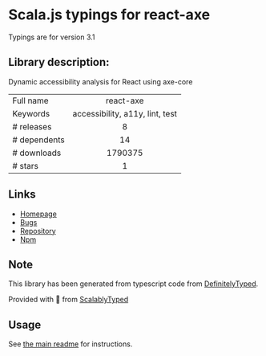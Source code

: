 
# Scala.js typings for react-axe

Typings are for version 3.1

## Library description:
Dynamic accessibility analysis for React using axe-core

|                    |                 |
| ------------------ | :-------------: |
| Full name          | react-axe |
| Keywords           | accessibility, a11y, lint, test |
| # releases         | 8 |
| # dependents       | 14 |
| # downloads        | 1790375 |
| # stars            | 1 |

## Links
- [Homepage](https://github.com/dequelabs/react-axe#readme)
- [Bugs](https://github.com/dequelabs/react-axe/issues)
- [Repository](https://github.com/dequelabs/react-axe)
- [Npm](https://www.npmjs.com/package/react-axe)
    


## Note
This library has been generated from typescript code from [DefinitelyTyped](https://definitelytyped.org).

Provided with :purple_heart: from [ScalablyTyped](https://github.com/oyvindberg/ScalablyTyped)

## Usage
See [the main readme](../../readme.md) for instructions.


